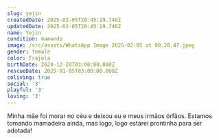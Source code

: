 ```yaml
---
slug: yejin
createdDate: 2025-02-05T20:45:19.746Z
updatedDate: 2025-02-05T20:45:19.746Z
name: Yejin
condition: mamando
image: /src/assets/WhatsApp Image 2025-02-05 at 00.28.47.jpeg
gender: female
color: Frajola
birthDate: 2024-12-28T03:00:00.000Z
rescueDate: 2025-01-05T03:00:00.000Z
coliving: true
social: '3'
playful: '3'
loving: '3'
---
```


Minha mãe foi morar no céu e deixou eu e meus irmãos órfãos. Estamos tomando mamadeira ainda, mas logo, logo estarei prontinha para ser adotada! 
